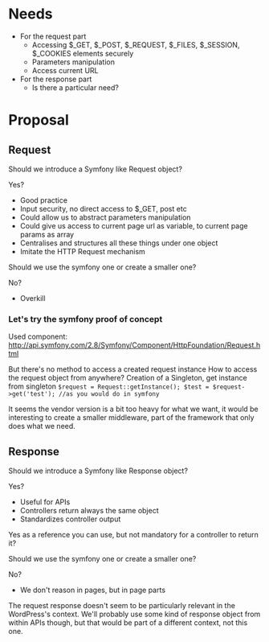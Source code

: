 # Needs
- For the request part
    - Accessing $_GET, $_POST, $_REQUEST, $_FILES, $_SESSION, $_COOKIES elements securely
    - Parameters manipulation
    - Access current URL
- For the response part
    - Is there a particular need?

# Proposal

## Request

Should we introduce a Symfony like Request object?

Yes?
- Good practice
- Input security, no direct access to $_GET, post etc
- Could allow us to abstract parameters manipulation
- Could give us access to current page url as variable, to current page params as array
- Centralises and structures all these things under one object
- Imitate the HTTP Request mechanism

Should we use the symfony one or create a smaller one?

No?
- Overkill

### Let's try the symfony proof of concept

Used component: http://api.symfony.com/2.8/Symfony/Component/HttpFoundation/Request.html

But there's no method to access a created request instance
How to access the request object from anywhere?
Creation of a Singleton, get instance from singleton
`$request = Request::getInstance();
$test = $request->get('test'); //as you would do in symfony`

It seems the vendor version is a bit too heavy for what we want, it would be interesting to create a smaller middleware, part of the framework that only does what we need.

## Response

Should we introduce a Symfony like Response object?

Yes?
- Useful for APIs
- Controllers return always the same object
- Standardizes controller output

Yes as a reference you can use, but not mandatory for a controller to return it?

Should we use the symfony one or create a smaller one?

No?
- We don't reason in pages, but in page parts

The request response doesn't seem to be particularly relevant in the WordPress's context. We'll probably use some kind of response object from within APIs though, but that would be part of a different context, not this one.
